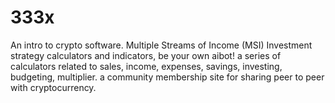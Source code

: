 # 333x
An intro to crypto software. Multiple Streams of Income (MSI) Investment strategy calculators and indicators, be your own aibot! 
a series of calculators related to sales, income, expenses, savings, investing, budgeting, multiplier.
a community membership site for sharing peer to peer with cryptocurrency.

